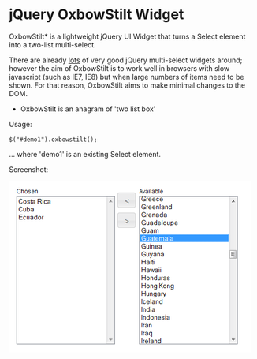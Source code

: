 # jQuery OxbowStilt Widget

OxbowStilt* is a lightweight jQuery UI Widget that turns a Select element into a two-list multi-select.

There are already [lots][1] of very good jQuery multi-select widgets around; however the aim of OxbowStilt 
is to work well in browsers with slow javascript (such as IE7, IE8) but when large numbers of items need to be shown.
For that reason, OxbowStilt aims to make minimal changes to the DOM.

* OxbowStilt is an anagram of 'two list box'

Usage:

    $("#demo1").oxbowstilt();
	
... where 'demo1' is an existing Select element. 

Screenshot:

![Example](https://github.com/codeulike/jquery-oxbowstilt/raw/master/demos/screenshot.gif)

[1]: http://www.codeulike.com/2012/04/jquery-multiselect-widgets.html